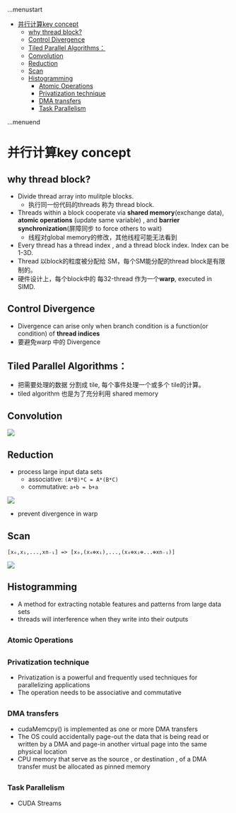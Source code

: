 ...menustart

 - [并行计算key concept](#e9baed1ff669cdf45540a3cc4a489e1d)
     - [why thread block?](#7013df2804f996276490d1bd5ed46b62)
     - [Control Divergence](#e371125d3bb809b1dff55732564b5247)
     - [Tiled Parallel Algorithms：](#b48c04522007f86979cc8d0ab4bfa014)
     - [Convolution](#fa0f0ae43fdca46d1d68255409ec0b89)
     - [Reduction](#9e834f13e35e4edf64863ab414a6217a)
     - [Scan](#22efdbe132eabc102306bd7a334fb434)
     - [Histogramming](#0f39b900b08ff634a8f210cf9ea18fa2)
         - [Atomic Operations](#eaa1709ae37b41b0f052cd5eae6a14b4)
         - [Privatization technique](#64d108ae7d98c064d5d748811072d5de)
         - [DMA transfers](#98d55f70bc1bc9116f3127e60600d3ac)
         - [Task Parallelism](#002e6af863fe6857b7152c49678d364f)

...menuend


<h2 id="e9baed1ff669cdf45540a3cc4a489e1d"></h2>

# 并行计算key concept

<h2 id="7013df2804f996276490d1bd5ed46b62"></h2>

## why thread block?

 - Divide thread array into mulitple blocks. 
    - 执行同一份代码的threads 称为 thread block.
 - Threads within a block cooperate via **shared memory**(exchange data), **atomic operations** (update same variable) , and **barrier synchronization**(屏障同步 to force others to wait)
    - 线程对global memory的修改，其他线程可能无法看到 
 - Every thread has a thread index , and a thread block index. Index can be 1-3D.
 - Thread 以block的粒度被分配给 SM，每个SM能分配的thread block是有限制的。
 - 硬件设计上，每个block中的 每32-thread 作为一个**warp**, executed in SIMD.


<h2 id="e371125d3bb809b1dff55732564b5247"></h2>

## Control Divergence

 - Divergence can arise only when branch condition is a function(or condition) of **thread indices**
 - 要避免warp 中的 Divergence


<h2 id="b48c04522007f86979cc8d0ab4bfa014"></h2>

## Tiled Parallel Algorithms：

 - 把需要处理的数据 分割成 tile, 每个事件处理一个或多个 tile的计算。
 - tiled algorithm 也是为了充分利用 shared memory


<h2 id="fa0f0ae43fdca46d1d68255409ec0b89"></h2>

## Convolution

![](../imgs/1DConvolutionExample.jpg)


<h2 id="9e834f13e35e4edf64863ab414a6217a"></h2>

## Reduction

 - process large input data sets
    - associative: `(A*B)*C = A*(B*C)`
    - commutative: `a+b = b+a`
 
![](../imgs/better_reduction_kernel.png)

 - prevent divergence in warp

<h2 id="22efdbe132eabc102306bd7a334fb434"></h2>

## Scan

`[x₀,x₁,...,xn₋₁] => [x₀,(x₀⊕x₁),...,(x₀⊕x₁⊕...⊕xn₋₁)]`

![](../imgs/parallel_scan_put_together.png)


<h2 id="0f39b900b08ff634a8f210cf9ea18fa2"></h2>

## Histogramming

 - A method for extracting notable features and patterns from large data sets
 - threads will interference when they write into their outputs
 

<h2 id="eaa1709ae37b41b0f052cd5eae6a14b4"></h2>

### Atomic Operations

<h2 id="64d108ae7d98c064d5d748811072d5de"></h2>

### Privatization technique

 - Privatization is a powerful and frequently used techniques for parallelizing applications
 - The operation needs to be associative and commutative


<h2 id="98d55f70bc1bc9116f3127e60600d3ac"></h2>

### DMA transfers

 - cudaMemcpy() is implemented as one or more DMA transfers
 - The OS could accidentally page-out the data that is being read or written by a DMA and page-in another virtual page into the same physical location
 - CPU memory that serve as the source , or destination , of a DMA transfer must be allocated as pinned memory
 
<h2 id="002e6af863fe6857b7152c49678d364f"></h2>

### Task Parallelism

 - CUDA Streams
 
